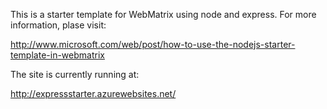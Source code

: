This is a starter template for WebMatrix using node and express.  For more information, plase visit:

http://www.microsoft.com/web/post/how-to-use-the-nodejs-starter-template-in-webmatrix

The site is currently running at:

http://expressstarter.azurewebsites.net/